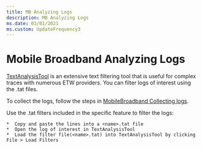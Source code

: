 ```yaml
---
title: MB Analyzing Logs
description: MB Analyzing Logs
ms.date: 03/01/2021
ms.custom: UpdateFrequency3
---
```


# Mobile Broadband Analyzing Logs

[TextAnalysisTool](https://github.com/TextAnalysisTool/Releases) is an extensive text filtering tool that is useful for complex traces with numerous ETW providers. You can filter logs of interest using the .tat files.

To collect the logs, follow the steps in [MobileBroadband Collecting logs](mb-collecting-logs.md).

Use the .tat filters included in the specific feature to filter the logs:

```
*  Copy and paste the lines into a <name>.tat file
*  Open the log of interest in TextAnalysisTool
*  Load the filter file(<name>.tat) into TextAnalysisTool by clicking File > Load Filters
```
